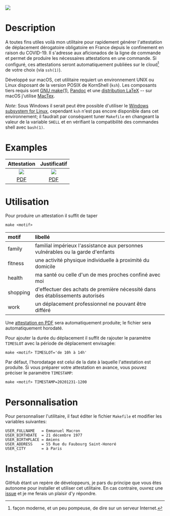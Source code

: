 ![][banner]

# Description

A toutes fins utiles voilà mon utilitaire pour rapidement générer l'attestation de déplacement dérogatoire obligatoire en France
depuis le confinement en raison du COVID-19. Il s'adresse aux aficionados de la ligne de commande et permet de produire les
nécessaires attestations en une commande. Si configuré, ces attestations seront automatiquement publiées sur le cloud[^1] de votre
choix (via `ssh(1)`).

Développé sur macOS, cet utilitaire requiert un environnement UNIX ou Linux disposant de la version POSIX de KornShell (`ksh`).
Les composants tiers requis sont [GNU make(1)][make], [Pandoc] et une [distribution LaTeX][latex] -- sur macOS j'utilise [MacTex].

_Note_: Sous Windows il serait peut être possible d'utiliser le [Windows subsystem for Linux][wsl], cependant `ksh` n'est pas
encore disponible dans cet environnement; il faudrait par conséquent tuner `Makefile` en changeant la valeur de la variable
`SHELL` et en vérifiant la compatibilité des commandes shell avec `bash(1)`.

# Examples

| Attestation           | Justificatif          |
| :-------------------: | :-------------------: |
| [![][image1]][image1] | [![][image2]][image2] |
| [PDF][print1]         | [PDF][print2]         |

# Utilisation

Pour produire un attestation il suffit de taper

    make <motif>

| motif     | libellé |
| :-------- | :------ |
| family    | familial impérieux l'assistance aux personnes vulnérables ou la garde d'enfants |
| fitness   | une activité physique individuelle à proximité du domicile |
| health    | ma santé ou celle d'un de mes proches confiné avec moi |
| shopping  | d'effectuer des achats de première nécessité dans des établissements autorisés |
| work      | un déplacement professionnel ne pouvant être différé |

Une [attestation en PDF][print1] sera automatiquement produite; le fichier sera automatiquement horodaté.

Pour ajouter la durée du déplacement il suffit de rajouter le paramètre `TIMESLOT` avec la période de déplacement envisagée:

    make <motif> TIMESLOT='de 10h à 14h'

Par défaut, l'horodatage est celui de la date à laquelle l'attestation est produite. Si vous préparer votre attestation en avance,
vous pouvez préciser le paramètre `TIMESTAMP`:

    make <motif> TIMESTAMP=20201231-1200

# Personnalisation

Pour personnaliser l'utilitaire, il faut éditer le fichier `Makefile` et modifier les variables suivantes:

    USER_FULLNAME   = Emmanuel Macron
    USER_BIRTHDATE  = 21 décembre 1977
    USER_BIRTHPLACE = Amiens
    USER_ADDRESS    = 55 Rue du Faubourg Saint-Honoré
    USER_CITY       = à Paris

# Installation

GitHub étant un repère de développeurs, je pars du principe que vous êtes autonome pour installer et utiliser cet utilitaire.
En cas contraire, ouvrez une [issue][issues] et je me ferais un plaisir d'y répondre.

[^1]: façon moderne, et un peu pompeuse, de dire sur un serveur Internet.

<!-- # Bookmarks -->

  [banner]: https://repository-images.githubusercontent.com/252994470/94268380-7b7a-11ea-97ac-6dd57d3227ea
  [image1]: https://user-images.githubusercontent.com/6306262/79021822-d9e44b80-7b7c-11ea-82c1-06d992e95176.jpg
  [image2]: https://user-images.githubusercontent.com/6306262/79021824-db157880-7b7c-11ea-81a2-874949f4c1df.jpg
  [issues]: https://github.com/marcastel/tex-covid19/issues
  [latex]:  https://www.latex-project.org/get
  [mactex]: https://tug.org/mactex/mactex-download.html
  [make]:   https://www.gnu.org/software/make
  [pandoc]: https://pandoc.org/installing.html
  [print1]: https://github.com/marcastel/tex-covid19/files/4463370/work-20200410-22h.pdf
  [print2]: https://github.com/marcastel/tex-covid19/files/4463371/workauth-20200410-22h.pdf
  [wsl]:    https://docs.microsoft.com/en-us/windows/wsl/install-win10

<!-- vim: set digraph nospell :-->
